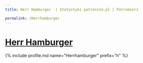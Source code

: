 ```yaml
---
title: Herr Hamburger  | Statystyki patronite.pl | Patromierz

permalink: /Herrhamburger
---
```


# [Herr Hamburger ](https://patronite.pl/Herrhamburger)

{% include profile.md name="Herrhamburger" prefix="h" %}
